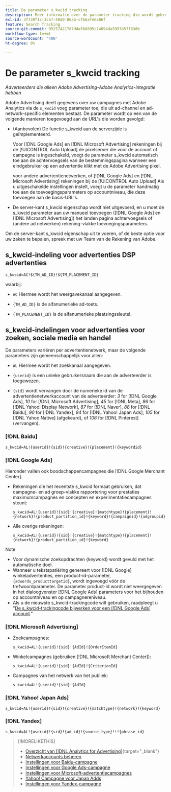 ```yaml
---
title: De parameter s_kwcid tracking
description: Meer informatie over de parameter tracking die wordt gebruikt om Adobe Advertising-gegevens te delen met Adobe Analytics.
exl-id: 3f739f1c-3cb7-40d0-86ab-cf66afe6a06f
feature: Search Tracking
source-git-commit: 052574217d7ddafb8895c74094da5997b5ff83db
workflow-type: tm+mt
source-wordcount: '400'
ht-degree: 0%

---
```


# De parameter s_kwcid tracking

*Adverteerders die alleen Adobe Advertising-Adobe Analytics-integratie hebben*

<!-- Where should this go? It probably belongs in the Analytics integration chapter, but I'll need to fit it in/create context around it/explain more about implementation and how this works.  SPECIFICALLY, I'll need to update the second section that explains when/where to add the code for DSP clients. -->

Adobe Advertising deelt gegevens over uw campagnes met Adobe Analytics via de `s_kwcid` voeg parameter toe, die uit ad-channel en ad-network-specific elementen bestaat. De parameter wordt op een van de volgende manieren toegevoegd aan de URL&#39;s die worden gevolgd:

* (Aanbevolen<!--; the only option for Advertising DSP-->) De functie s_kwcid aan de serverzijde is geïmplementeerd.

  Voor [!DNL Google Ads] en [!DNL Microsoft Advertising] rekeningen bij de [!UICONTROL Auto Upload] de pixelserver die voor de account of campagne is ingeschakeld, voegt de parameter s_kwcid automatisch toe aan de achtervoegsels van de bestemmingspagina wanneer een eindgebruiker op een advertentie klikt <!-- click a search ad or views a display ad --> met de Adobe Advertising pixel.

  voor andere advertentienetwerken, of [!DNL Google Ads] en [!DNL Microsoft Advertising] rekeningen bij de [!UICONTROL Auto Upload] Als u uitgeschakelde instellingen instelt, voegt u de parameter handmatig toe aan de toevoegingsparameters op accountniveau, die deze toevoegen aan de basis-URL&#39;s.

* <!-- (Search, Social, & Commerce only) -->De server-kant s_kwcid eigenschap wordt niet uitgevoerd, en u moet de s_kwcid parameter aan uw manueel toevoegen ([!DNL Google Ads] en [!DNL Microsoft Advertising]) het landen pagina achtervoegsels of (andere ad netwerken) rekening-vlakke toevoegingsparameters.

Om de server-kant s_kwcid eigenschap uit te voeren, of de beste optie voor uw zaken te bepalen, spreek met uw Team van de Rekening van Adobe.

## s_kwcid-indeling voor advertenties DSP advertenties

`s_kwcid=AC!${TM_AD_ID}!${TM_PLACEMENT_ID}`

waarbij:

* `AC` Hiermee wordt het weergavekanaal aangegeven.

* `{TM_AD_ID}` is de alfanumerieke ad-toets.

* `{TM_PLACEMENT_ID}` is de alfanumerieke plaatsingssleutel.

## s_kwcid-indelingen voor advertenties voor zoeken, sociale media en handel

De parameters variëren per advertentienetwerk, maar de volgende parameters zijn gemeenschappelijk voor allen:

* `AL` Hiermee wordt het zoekkanaal aangegeven. <!-- what about social/Facebook, and display ads on Google (like Gmail, YouTube)? -->

* `{userid}` is een unieke gebruikersnaam die aan de adverteerder is toegewezen.

* `{sid}` wordt vervangen door de numerieke id van de advertentienetwerkaccount van de adverteerder: *3* for [!DNL Google Ads], *10* for [!DNL Microsoft Advertising], *45* for [!DNL Meta], *86* for [!DNL Yahoo! Display Network], *87* for [!DNL Naver], *88* for [!DNL Baidu], *90* for [!DNL Yandex], *94* for [!DNL Yahoo! Japan Ads], *105* for [!DNL Yahoo Native] (afgekeurd), of *106* for [!DNL Pinterest] (vervangen).

### [!DNL Baidu]

`s_kwcid=AL!{userid}!{sid}!{creative}!{placement}!{keywordid}`

### [!DNL Google Ads]

Hieronder vallen ook boodschappencampagnes die [!DNL Google Merchant Center].

* Rekeningen die het recentste s_kwcid formaat gebruiken, dat campagne- en ad groep-vlakke rapportering voor prestaties maximumcampagnes en concepten en experimentatiecampagnes steunt:

  `s_kwcid=AL!{userid}!{sid}!{creative}!{matchtype}!{placement}!{network}!{product_partition_id}!{keyword}!{campaignid}!{adgroupid}`

* Alle overige rekeningen:

  `s_kwcid=AL!{userid}!{sid}!{creative}!{matchtype}!{placement}!{network}!{product_partition_id}!{keyword}`

>[!NOTE]
>
>* Voor dynamische zoekopdrachten {keyword} wordt gevuld met het automatische doel.
>* Wanneer u tekstspatiëring genereert voor [!DNL Google] winkeladvertenties, een product-id-parameter, `{adwords_producttargetid}`, wordt ingevoegd vóór de trefwoordparameter. De parameter product-id wordt niet weergegeven in het dialoogvenster [!DNL Google Ads] parameters voor het bijhouden op accountniveau en op campagnereniveau.
>* Als u de nieuwste s_kwcid-trackingcode wilt gebruiken, raadpleegt u &quot;[De s_kwcid-trackingcode bijwerken voor een [!DNL Google Ads] account](/help/search-social-commerce/campaign-management/accounts/update-skwcid-google.md).&quot;

<!--

### [!DNL Meta]

`s_kwcid=AL!{userid}!{sid}!{{ad.id}}!{{campaign.id}}!{{adset.id}}`

where:

* `{{ad.id}}` is the unique numeric ID for the ad/creative.

* `{{campaign.id}}` is the unique ID for the campaign.

* `{{adset.id}}` is the unique ID for the ad set.

-->

### [!DNL Microsoft Advertising]

* Zoekcampagnes:

  `s_kwcid=AL!{userid}!{sid}!{AdId}!{OrderItemId}`

* Winkelcampagnes (gebruiken [!DNL Microsoft Merchant Center]):

  `s_kwcid=AL!{userid}!{sid}!{AdId}!{CriterionId}`

* Campagnes van het netwerk van het publiek:

  `s_kwcid=AL!{userid}!{sid}!{AdId}`

### [!DNL Yahoo! Japan Ads]

`s_kwcid=AL!{userid}!{sid}!{creative}!{matchtype}!{network}!{keyword}`

### [!DNL Yandex]

`s_kwcid=AL!{userid}!{sid}!{ad_id}!{source_type}!!!{phrase_id}`

>[!MORELIKETHIS]
>
>* [Overzicht van [!DNL Analytics for Advertising]](/help/integrations/analytics/overview.md){target="_blank"}
>* [Netwerkaccounts beheren](/help/search-social-commerce/campaign-management/accounts/ad-network-account-manage.md)
>* [Instellingen voor Baidu-campagne](/help/search-social-commerce/campaign-management/campaigns/campaign-settings-baidu.md)
>* [Instellingen voor Google Ads-campagne](/help/search-social-commerce/campaign-management/campaigns/campaign-settings-google.md)
>* [Instellingen voor Microsoft-advertentiecampagnes](/help/search-social-commerce/campaign-management/campaigns/campaign-settings-microsoft.md)
>* [Yahoo! Campagne voor Japan Adds](/help/search-social-commerce/campaign-management/campaigns/campaign-settings-yahoo-japan.md)
>* [Instellingen voor Yandex-campagne](/help/search-social-commerce/campaign-management/campaigns/campaign-settings-yandex.md)
